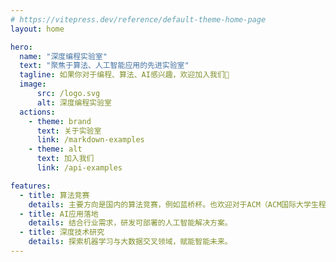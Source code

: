 ```yaml
---
# https://vitepress.dev/reference/default-theme-home-page
layout: home

hero:
  name: "深度编程实验室"
  text: "聚焦于算法、人工智能应用的先进实验室"
  tagline: 如果你对于编程、算法、AI感兴趣，欢迎加入我们🎉
  image:
      src: /logo.svg
      alt: 深度编程实验室
  actions:
    - theme: brand
      text: 关于实验室
      link: /markdown-examples
    - theme: alt
      text: 加入我们
      link: /api-examples

features:
  - title: 算法竞赛
    details: 主要方向是国内的算法竞赛，例如蓝桥杯。也欢迎对于ACM（ACM国际大学生程序设计竞赛）的同学。
  - title: AI应用落地
    details: 结合行业需求，研发可部署的人工智能解决方案。
  - title: 深度技术研究
    details: 探索机器学习与大数据交叉领域，赋能智能未来。
---
```


